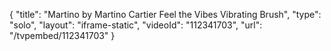 {
    "title": "Martino by Martino Cartier Feel the Vibes Vibrating Brush",
    "type": "solo",
    "layout": "iframe-static",
    "videoId": "112341703",
    "url": "\/tvpembed\/112341703"
}